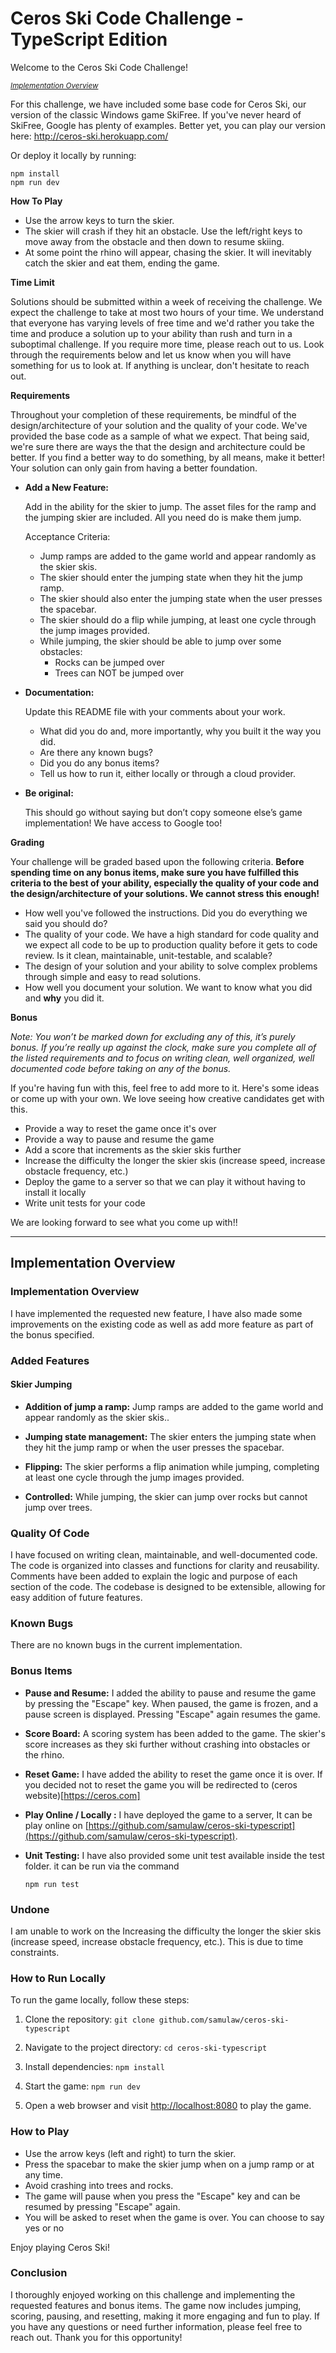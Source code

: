 # Ceros Ski Code Challenge - TypeScript Edition

Welcome to the Ceros Ski Code Challenge!

<small>_[Implementation Overview](#solution)_</small>

For this challenge, we have included some base code for Ceros Ski, our version of the classic Windows game SkiFree. If
you've never heard of SkiFree, Google has plenty of examples. Better yet, you can play our version here:
http://ceros-ski.herokuapp.com/

Or deploy it locally by running:

```
npm install
npm run dev
```

**How To Play**

-   Use the arrow keys to turn the skier.
-   The skier will crash if they hit an obstacle. Use the left/right keys to move away from the obstacle and then down
    to resume skiing.
-   At some point the rhino will appear, chasing the skier. It will inevitably catch the skier and eat them, ending the
    game.

**Time Limit**

Solutions should be submitted within a week of receiving the challenge. We expect the challenge to take at most two
hours of your time. We understand that everyone has varying levels of free time and we'd rather you take the time and
produce a solution up to your ability than rush and turn in a suboptimal challenge. If you require more time, please
reach out to us. Look through the requirements below and let us know when you will have something for us to look at.
If anything is unclear, don't hesitate to reach out.

**Requirements**

Throughout your completion of these requirements, be mindful of the design/architecture of your solution and the
quality of your code. We've provided the base code as a sample of what we expect. That being said, we're sure there are
ways the that the design and architecture could be better. If you find a better way to do something, by all means, make
it better! Your solution can only gain from having a better foundation.

-   **Add a New Feature:**

    Add in the ability for the skier to jump. The asset files for the ramp and the jumping skier are included. All you
    need do is make them jump.

    Acceptance Criteria:

    -   Jump ramps are added to the game world and appear randomly as the skier skis.
    -   The skier should enter the jumping state when they hit the jump ramp.
    -   The skier should also enter the jumping state when the user presses the spacebar.
    -   The skier should do a flip while jumping, at least one cycle through the jump images provided.
    -   While jumping, the skier should be able to jump over some obstacles:
        -   Rocks can be jumped over
        -   Trees can NOT be jumped over

-   **Documentation:**

    Update this README file with your comments about your work.

    -   What did you do and, more importantly, why you built it the way you did.
    -   Are there any known bugs?
    -   Did you do any bonus items?
    -   Tell us how to run it, either locally or through a cloud provider.

-   **Be original:**

    This should go without saying but don’t copy someone else’s game implementation! We have access to Google too!

**Grading**

Your challenge will be graded based upon the following criteria. **Before spending time on any bonus items, make sure
you have fulfilled this criteria to the best of your ability, especially the quality of your code and the
design/architecture of your solutions. We cannot stress this enough!**

-   How well you've followed the instructions. Did you do everything we said you should do?
-   The quality of your code. We have a high standard for code quality and we expect all code to be up to production
    quality before it gets to code review. Is it clean, maintainable, unit-testable, and scalable?
-   The design of your solution and your ability to solve complex problems through simple and easy to read solutions.
-   How well you document your solution. We want to know what you did and **why** you did it.

**Bonus**

_Note: You won’t be marked down for excluding any of this, it’s purely bonus. If you’re really up against the clock,
make sure you complete all of the listed requirements and to focus on writing clean, well organized, well documented
code before taking on any of the bonus._

If you're having fun with this, feel free to add more to it. Here's some ideas or come up with your own. We love seeing
how creative candidates get with this.

-   Provide a way to reset the game once it's over
-   Provide a way to pause and resume the game
-   Add a score that increments as the skier skis further
-   Increase the difficulty the longer the skier skis (increase speed, increase obstacle frequency, etc.)
-   Deploy the game to a server so that we can play it without having to install it locally
-   Write unit tests for your code

We are looking forward to see what you come up with!!

---

## Implementation Overview

### Implementation Overview

I have implemented the requested new feature, I have also made some improvements on the existing code as well as add more feature as part of the bonus specified.


### Added Features

#### Skier Jumping

* **Addition of jump a ramp:** Jump ramps are added to the game world and appear randomly as the skier skis.. 

* **Jumping state management:** The skier enters the jumping state when they hit the jump ramp or when the user presses the spacebar.

* **Flipping:** The skier performs a flip animation while jumping, completing at least one cycle through the jump images provided.

* **Controlled:** While jumping, the skier can jump over rocks but cannot jump over trees.


### Quality Of Code

I have focused on writing clean, maintainable, and well-documented code. The code is organized into classes and functions for clarity and reusability. Comments have been added to explain the logic and purpose of each section of the code. The codebase is designed to be extensible, allowing for easy addition of future features.

### Known Bugs

There are no known bugs in the current implementation.


### Bonus Items

* **Pause and Resume:** I added the ability to pause and resume the game by pressing the "Escape" key. When paused, the game is frozen, and a pause screen is displayed. Pressing "Escape" again resumes the game.

* **Score Board:** A scoring system has been added to the game. The skier's score increases as they ski further without crashing into obstacles or the rhino.

* **Reset Game:** I have added the ability to reset the game once it is over. If you decided not to reset the game you will be redirected to (ceros website)[https://ceros.com]

* **Play Online / Locally :** I have deployed the game to a server, It can be play online on [https://github.com/samulaw/ceros-ski-typescript](https://github.com/samulaw/ceros-ski-typescript).


* **Unit Testing:** I have also provided some unit test available inside the test folder. it can be run via the command <pre>`npm run test`</pre>


### Undone 
I am unable to work on the Increasing the difficulty the longer the skier skis (increase speed, increase obstacle frequency, etc.). This is due to time constraints. 



### How to Run Locally

To run the game locally, follow these steps:

1. Clone the repository: `git clone github.com/samulaw/ceros-ski-typescript`

1. Navigate to the project directory: `cd ceros-ski-typescript`

1. Install dependencies: `npm install`

1. Start the game: `npm run dev`

1. Open a web browser and visit [http://localhost:8080](http://localhost:8080) to play the game.


### How to Play
* Use the arrow keys (left and right) to turn the skier.
* Press the spacebar to make the skier jump when on a jump ramp or at any time.
* Avoid crashing into trees and rocks.
* The game will pause when you press the "Escape" key and can be resumed by pressing "Escape" again.
* You will be asked to reset when the game is over. You can choose to say yes or no

Enjoy playing Ceros Ski!

### Conclusion
I thoroughly enjoyed working on this challenge and implementing the requested features and bonus items. The game now includes jumping, scoring, pausing, and resetting, making it more engaging and fun to play. If you have any questions or need further information, please feel free to reach out. Thank you for this opportunity!










